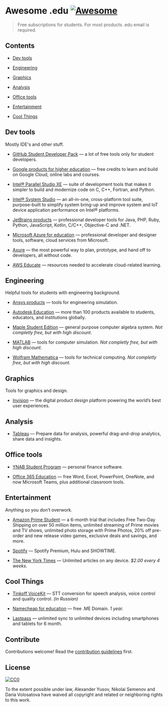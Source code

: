 # Awesome .edu [![Awesome](https://awesome.re/badge.svg)](https://awesome.re)

> Free subscriptions for students. For most products .edu email is required.


## Contents

- [Dev tools](#dev-tools)

- [Engineering](#engineering)

- [Graphics](#graphics)

- [Analysis](#analysis)

- [Office tools](#office-tools)

- [Entertainment](#entertainment)

- [Cool Things](#cool-things)


## Dev tools

Mostly IDE's and other stuff.

- [GitHub Student Developer Pack](https://education.github.com/pack) — a lot of free tools only for student developers.

- [Google products for higher education](https://edu.google.com/programs) — free credits to learn and build on Google Cloud, online labs and courses.

- [Intel® Parallel Studio XE](https://software.intel.com/en-us/intel-parallel-studio-xe) — suite of development tools that makes it simpler to build and modernize code on C, C++, Fortran, and Python.

- [Intel® System Studio](https://software.intel.com/en-us/system-studio) — an all-in-one, cross-platform tool suite, purpose-built to simplify system bring-up and improve system and IoT device application performance on Intel® platforms.

- [JetBrains products](https://www.jetbrains.com/student/) — professional developer tools for Java, PHP, Ruby, Python, JavaScript, Kotlin, C/C++, Objective-C and .NET.

- [Microsoft Azure for education](https://www.cis.fiu.edu/azureedu/) — professional developer and designer tools, software, cloud services from Microsoft.

- [Axure](https://www.axure.com/edu) — the most powerful way to plan, prototype, and hand off to developers, all without code.

- [AWS Educate](https://aws.amazon.com/education/awseducate/) — resources needed to accelerate cloud-related learning.


## Engineering

Helpful tools for students with engineering background.

- [Ansys products](https://www.ansys.com/academic/free-student-products) — tools for engineering simulation.

- [Autodesk Education](https://www.autodesk.com/education/free-software/featured) — more than 100 products available to students, educators, and institutions globally.

- [Maple Student Edition](https://webstore.maplesoft.com/catalog.aspx) — general purpose computer algebra system. *Not completly free, but with high discount.*

- [MATLAB](https://www.mathworks.com/academia/student_version.html) — tools for computer simulation. *Not completly free, but with high discount.*

- [Wolfram Mathematica](https://www.wolfram.com/mathematica/pricing/students-individuals.php) — tools for technical computing. *Not completly free, but with high discount.*


## Graphics

Tools for graphics and design.

- [Invision](https://www.invisionapp.com/education-signup) — the digital product design platform powering the world’s best user experiences.


## Analysis

- [Tableau](https://www.tableau.com/academic/students) — Prepare data for analysis, powerful drag-and-drop analytics, share data and insights.


## Office tools

- [YNAB Student Program](https://www.youneedabudget.com/college/) — personal finance software.

- [Office 365 Education](https://www.microsoft.com/en-us/education/products/office) — free Word, Excel, PowerPoint, OneNote, and now Microsoft Teams, plus additional classroom tools.


## Entertainment

Anything so you don’t overwork.

- [Amazon Prime Student](https://www.amazon.com/b/ref=as_li_ss_tl?node=668781011&linkCode=sl2&tag=34167-20&linkId=41185ac408375a1dfa25ec3e617632e7&language=en_US) — a 6-month trial that includes Free Two-Day Shipping on over 50 million items, unlimited streaming of Prime movies and TV shows, unlimited photo storage with Prime Photos, 20% off pre-order and new release video games, exclusive deals and savings, and more.

- [Spotify](https://www.spotify.com/us/student/) — Spotify Premium, Hulu and SHOWTIME.

- [The New York Times](https://www.nytimes.com/subscription/education/student) — Unlimited articles on any device. *$2.00 every 4 weeks.*


## Cool Things

- [Tinkoff VoiceKit](https://voicekit.tinkoff.ru/) — STT conversion for speech analysis, voice control and quality control. *(in Russian)*

- [Namecheap for education](https://nc.me/) — free .ME Domain. *1 year.*

- [Lastpass](https://lastpass.com/edupromo.php) — unlimited sync to unlimited devices including smartphones and tablets for 6 month.


## Contribute

Contributions welcome! Read the [contribution guidelines](contributing.md) first.


## License

[![CC0](https://mirrors.creativecommons.org/presskit/buttons/88x31/svg/cc-zero.svg)](https://creativecommons.org/publicdomain/zero/1.0)

To the extent possible under law, Alexander Yusov, Nikolai Semenov and Daria Volosatova have waived all copyright and
related or neighboring rights to this work.
